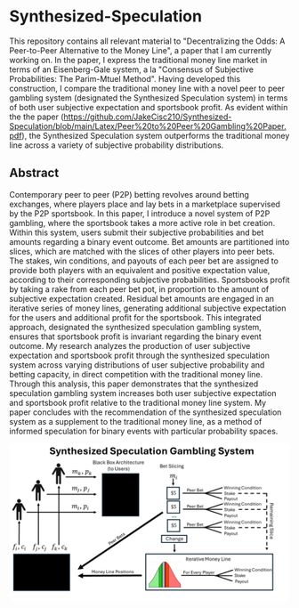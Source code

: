 # Synthesized-Speculation

This repository contains all relevant material to "Decentralizing the Odds: A Peer-to-Peer Alternative to the Money Line", a paper that I am currently working on. In the paper, I express the traditional money line market in terms of an Eisenberg-Gale system, a la "Consensus of Subjective Probabilities: The Parim-Mtuel Method". Having developed this construction, I compare the traditional money line with a novel peer to peer gambling system (designated the Synthesized Speculation system) in terms of both user subjective expectation and sportsbook profit. As evident within the the paper (https://github.com/JakeCisc210/Synthesized-Speculation/blob/main/Latex/Peer%20to%20Peer%20Gambling%20Paper.pdf), the Synthesized Speculation system outperforms the traditional money line across a variety of subjective probability distributions. 

## Abstract

Contemporary peer to peer (P2P) betting revolves around betting exchanges, where players place and lay bets in a marketplace supervised by the P2P sportsbook. In this paper, I introduce a novel system of P2P gambling, where the sportsbook takes a more active role in bet creation. Within this system, users submit their subjective probabilities and bet amounts regarding a binary event outcome. Bet amounts are partitioned into slices, which are matched with the slices of other players into peer bets. The stakes, win conditions, and payouts of each peer bet are assigned to provide both players with an equivalent and positive expectation value, according to their corresponding subjective probabilities. Sportsbooks profit by taking a rake from each peer bet pot, in proportion to the amount of subjective expectation created. Residual bet amounts are engaged in an iterative series of money lines, generating additional subjective expectation for the users and additional profit for the sportsbook. This integrated approach, designated the synthesized speculation gambling system, ensures that sportsbook profit is invariant regarding the binary event outcome. My research analyzes the production of user subjective expectation and sportsbook profit through the synthesized speculation system across varying distributions of user subjective probability and betting capacity, in direct competition with the traditional money line. Through this analysis, this paper demonstrates that the synthesized speculation gambling system increases both user subjective expectation and sportsbook profit relative to the traditional money line system. My paper concludes with the recommendation of the synthesized speculation system as a supplement to the traditional money line, as a method of informed speculation for binary events with particular probability spaces.

![alt text][system graphic]

[system graphic]:https://github.com/JakeCisc210/Synthesized-Speculation/blob/main/Latex/Images/Synthesized%20Speculation%20Gambling%20System.jpg
